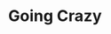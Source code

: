 ---
layout: song
title: Going Crazy
artist: Kraedt
genre: Progressive House
type: Song
image: GoingCrazy.jpg
buy-able: true
direct: test
itunes: test
beatport: test
gplay: test
amazon: test
---